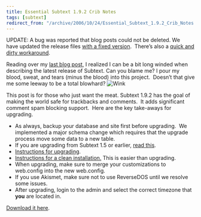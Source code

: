 ```yaml
---
title: Essential Subtext 1.9.2 Crib Notes
tags: [subtext]
redirect_from: "/archive/2006/10/24/Essential_Subtext_1.9.2_Crib_Notes.aspx/"
---
```


UPDATE: A bug was reported that blog posts could not be deleted. We
have updated the release files [with a fixed
version](https://haacked.com/archive/2006/10/26/Subtext_1.9.2_Bugfix_Update.aspx "Subtext 1.9.2 Bugfix Update"). 
There’s also a [quick and dirty
workaround](https://haacked.com/archive/2006/10/26/PATCH_Cannot_Delete_Posts_In_Subtext_1.9.2.aspx "Quick and Dirty Workaround").

Reading over my [last blog
post](https://haacked.com/archive/2006/10/25/Subtext_1.9.2_quotShields_Upquot_Edition_Released.aspx "Subtext Shields Up Released!"),
I realized I can be a bit long winded when describing the latest release
of Subtext. Can you blame me? I pour my blood, sweat, and tears (minus
the blood) into this project.  Doesn’t that give me some leeway to be a
total blowhard?
![Wink](https://haacked.com/Images/emotions/smiley-wink.gif)

This post is for those who just want the meat. Subtext 1.9.2 has the
goal of making the world safe for trackbacks and comments.  It adds
significant comment spam blocking support.  Here are the key take-aways
for upgrading.

-   As always, backup your database and site first before upgrading.  We
    implemented a major schema change which requires that the upgrade
    process move some data to a new table.
-   If you are upgrading from Subtext 1.5 or earlier, [read
    this](https://haacked.com/archive/2006/08/31/Important_Note_On_Upgrading_to_Subtext_1.9.aspx "Important note on upgrading to 1.9").
-   [Instructions for
    upgrading](http://subtextproject.com/Home/Docs/Upgrading/tabid/147/Default.aspx "Upgrading Subtext").
-   [Instructions for a clean
    installation.](http://subtextproject.com/Home/Docs/Installation/tabid/111/Default.aspx "Installation")
    This is easier than upgrading.
-   When upgrading, make sure to merge your customizations to web.config
    into the new web.config.
-   If you use Akismet, make sure not to use ReverseDOS until we resolve
    some issues.
-   After upgrading, login to the admin and select the correct timezone
    that **you** are located in.

[Download it
here](https://sourceforge.net/project/showfiles.php?group_id=137896&package_id=181920&release_id=458502 "Download Subtext").

